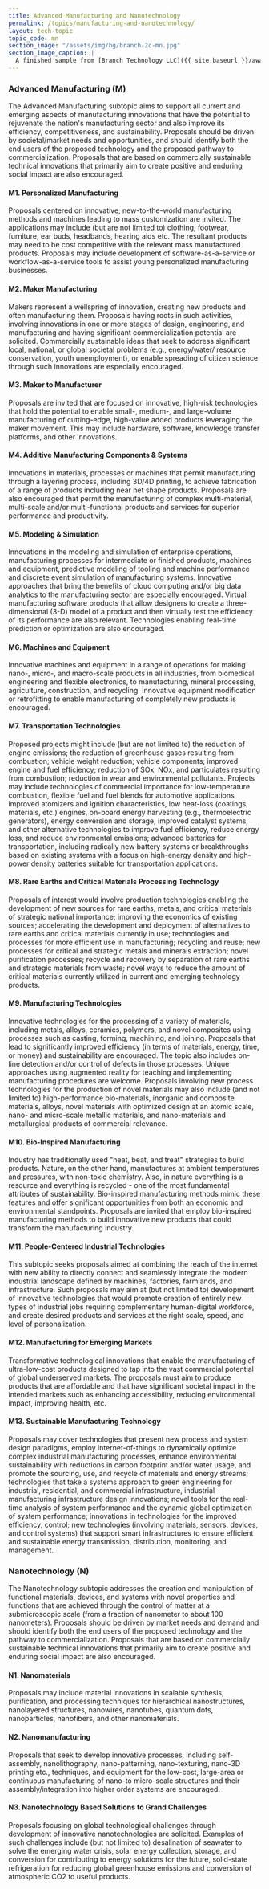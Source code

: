 ```yaml
---
title: Advanced Manufacturing and Nanotechnology
permalink: /topics/manufacturing-and-nanotechnology/
layout: tech-topic
topic_code: mn
section_image: "/assets/img/bg/branch-2c-mn.jpg"
section_image_caption: |
  A finished sample from [Branch Technology LLC]({{ site.baseurl }}/awardees/phase-2/details/?company=branch-technology-llc#branch-technology-llc) of a complex shape 3-D printed like nature.
---
```


### Advanced Manufacturing (M)
The Advanced Manufacturing subtopic aims to support all current and emerging aspects of manufacturing innovations that have the potential to rejuvenate the nation's manufacturing sector and also improve its efficiency, competitiveness, and sustainability. Proposals should be driven by societal/market needs and opportunities, and should identify both the end users of the proposed technology and the proposed pathway to commercialization. Proposals that are based on commercially sustainable technical innovations that primarily aim to create positive and enduring social impact are also encouraged.

#### M1. Personalized Manufacturing
Proposals centered on innovative, new-to-the-world manufacturing methods and machines leading to mass customization are invited. The applications may include (but are not limited to) clothing, footwear, furniture, ear buds, headbands, hearing aids etc. The resultant products may need to be cost competitive with the relevant mass manufactured products. Proposals may include development of software-as-a-service or workflow-as-a-service tools to assist young personalized manufacturing businesses.

#### M2. Maker Manufacturing
Makers represent a wellspring of innovation, creating new products and often manufacturing them. Proposals having roots in such activities, involving innovations in one or more stages of design, engineering, and manufacturing and having significant commercialization potential are solicited. Commercially sustainable ideas that seek to address significant local, national, or global societal problems (e.g., energy/water/ resource conservation, youth unemployment), or enable spreading of citizen science through such innovations are especially encouraged.

#### M3. Maker to Manufacturer
Proposals are invited that are focused on innovative, high-risk technologies that hold the potential to enable small-, medium-, and large-volume manufacturing of cutting-edge, high-value added products leveraging the maker movement. This may include hardware, software, knowledge transfer platforms, and other innovations.

#### M4. Additive Manufacturing Components & Systems
Innovations in materials, processes or machines that permit manufacturing through a layering process, including 3D/4D printing, to achieve fabrication of a range of products including near net shape products. Proposals are also encouraged that permit the manufacturing of complex multi-material, multi-scale and/or multi-functional products and services for superior performance and productivity.

#### M5. Modeling & Simulation
Innovations in the modeling and simulation of enterprise operations, manufacturing processes for intermediate or finished products, machines and equipment, predictive modeling of tooling and machine performance and discrete event simulation of manufacturing systems. Innovative approaches that bring the benefits of cloud computing and/or big data analytics to the manufacturing sector are especially encouraged. Virtual manufacturing software products that allow designers to create a three-dimensional (3-D) model of a product and then virtually test the efficiency of its performance are also relevant. Technologies enabling real-time prediction or optimization are also encouraged.

#### M6. Machines and Equipment
Innovative machines and equipment in a range of operations for making nano-, micro-, and macro-scale products in all industries, from biomedical engineering and flexible electronics, to manufacturing, mineral processing, agriculture, construction, and recycling. Innovative equipment modification or retrofitting to enable manufacturing of completely new products is encouraged.

#### M7. Transportation Technologies
Proposed projects might include (but are not limited to) the reduction of engine emissions; the reduction of greenhouse gases resulting from combustion; vehicle weight reduction; vehicle components; improved engine and fuel efficiency; reduction of SOx, NOx, and particulates resulting from combustion; reduction in wear and environmental pollutants. Projects may include technologies of commercial importance for low-temperature combustion, flexible fuel and fuel blends for automotive applications, improved atomizers and ignition characteristics, low heat-loss (coatings, materials, etc.) engines, on-board energy harvesting (e.g., thermoelectric generators), energy conversion and storage, improved catalyst systems, and other alternative technologies to improve fuel efficiency, reduce energy loss, and reduce environmental emissions; advanced batteries for transportation, including radically new battery systems or breakthroughs based on existing systems with a focus on high-energy density and high-power density batteries suitable for transportation applications.

#### M8. Rare Earths and Critical Materials Processing Technology
Proposals of interest would involve production technologies enabling the development of new sources for rare earths, metals, and critical materials of strategic national importance; improving the economics of existing sources; accelerating the development and deployment of alternatives to rare earths and critical materials currently in use; technologies and processes for more efficient use in manufacturing; recycling and reuse; new processes for critical and strategic metals and minerals extraction; novel purification processes; recycle and recovery by separation of rare earths and strategic materials from waste; novel ways to reduce the amount of critical materials currently utilized in current and emerging technology products.

#### M9. Manufacturing Technologies
Innovative technologies for the processing of a variety of materials, including metals, alloys, ceramics, polymers, and novel composites using processes such as casting, forming, machining, and joining. Proposals that lead to significantly improved efficiency (in terms of materials, energy, time, or money) and sustainability are encouraged. The topic also includes on-line detection and/or control of defects in those processes. Unique approaches using augmented reality for teaching and implementing manufacturing procedures are welcome. Proposals involving new process technologies for the production of novel materials may also include (and not limited to) high-performance bio-materials, inorganic and composite materials, alloys, novel materials with optimized design at an atomic scale, nano- and micro-scale metallic materials, and nano-materials and metallurgical products of commercial relevance.

#### M10. Bio-Inspired Manufacturing
Industry has traditionally used "heat, beat, and treat" strategies to build products. Nature, on the other hand, manufactures at ambient temperatures and pressures, with non-toxic chemistry. Also, in nature everything is a resource and everything is recycled - one of the most fundamental attributes of sustainability. Bio-inspired manufacturing methods mimic these features and offer significant opportunities from both an economic and environmental standpoints. Proposals are invited that employ bio-inspired manufacturing methods to build innovative new products that could transform the manufacturing industry.

#### M11. People-Centered Industrial Technologies
This subtopic seeks proposals aimed at combining the reach of the internet with new ability to directly connect and seamlessly integrate the modern industrial landscape defined by machines, factories, farmlands, and infrastructure. Such proposals may aim at (but not limited to) development of innovative technologies that would promote creation of entirely new types of industrial jobs requiring complementary human-digital workforce, and create desired products and services at the right scale, speed, and level of personalization.

#### M12. Manufacturing for Emerging Markets
Transformative technological innovations that enable the manufacturing of ultra-low-cost products designed to tap into the vast commercial potential of global underserved markets. The proposals must aim to produce products that are affordable and that have significant societal impact in the intended markets such as enhancing accessibility, reducing environmental impact, improving health, etc.

#### M13. Sustainable Manufacturing Technology
Proposals may cover technologies that present new process and system design paradigms, employ internet-of-things to dynamically optimize complex industrial manufacturing processes, enhance environmental sustainability with reductions in carbon footprint and/or water usage, and promote the sourcing, use, and recycle of materials and energy streams; technologies that take a systems approach to green engineering for industrial, residential, and commercial infrastructure, industrial manufacturing infrastructure design innovations; novel tools for the real-time analysis of system performance and the dynamic global optimization of system performance; innovations in technologies for the improved efficiency, control; new technologies (involving materials, sensors, devices, and control systems) that support smart infrastructures to ensure efficient and sustainable energy transmission, distribution, monitoring, and management.

### Nanotechnology (N)
The Nanotechnology subtopic addresses the creation and manipulation of functional materials, devices, and systems with novel properties and functions that are achieved through the control of matter at a submicroscopic scale (from a fraction of nanometer to about 100 nanometers). Proposals should be driven by market needs and demand and should identify both the end users of the proposed technology and the pathway to commercialization. Proposals that are based on commercially sustainable technical innovations that primarily aim to create positive and enduring social impact are also encouraged.

#### N1. Nanomaterials
Proposals may include material innovations in scalable synthesis, purification, and processing techniques for hierarchical nanostructures, nanolayered structures, nanowires, nanotubes, quantum dots, nanoparticles, nanofibers, and other nanomaterials.

#### N2. Nanomanufacturing
Proposals that seek to develop innovative processes, including self-assembly, nanolithography, nano-patterning, nano-texturing, nano-3D printing etc., techniques, and equipment for the low-cost, large-area or continuous manufacturing of nano-to micro-scale structures and their assembly/integration into higher order systems are encouraged.

#### N3. Nanotechnology Based Solutions to Grand Challenges
Proposals focusing on global technological challenges through development of innovative nanotechnologies are solicited. Examples of such challenges include (but not limited to) desalination of seawater to solve the emerging water crisis, solar energy collection, storage, and conversion for contributing to energy solutions for the future, solid-state refrigeration for reducing global greenhouse emissions and conversion of atmospheric CO2 to useful products.
